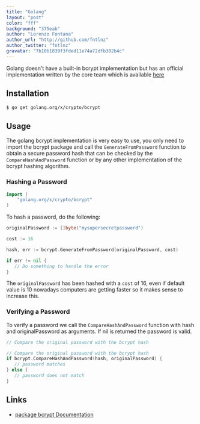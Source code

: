 ```yaml
---
title: "Golang"
layout: "post"
color: "fff"
background: "375eab"
author: "Lorenzo Fontana"
author_url: "http://github.com/fntlnz"
author_twitter: "fntlnz"
gravatar: "7b10b1839f3fded11e74a72dfb382b4c"
---
```


Golang doesn't have a built-in bcrypt implementation but has an official implementation written by the core team
which is available [here](https://github.com/golang/crypto/tree/master/bcrypt)

## Installation

```bash
$ go get golang.org/x/crypto/bcrypt
```

## Usage

The golang bcrypt implementation is very easy to use, you only need to import the bcrypt package and call
the `GenerateFromPassword` function to obtain a secure password hash that can be checked by the `CompareHashAndPassword`
function or by any other implementation of the bcrypt hashing algorithm.

### Hashing a Password

```go
import (
    "golang.org/x/crypto/bcrypt"
)
```

To hash a password, do the following:

```go
originalPassword := []byte("mysupersecretpassword")

cost := 16

hash, err := bcrypt.GenerateFromPassword(originalPassword, cost)

if err != nil {
   // Do something to handle the error
}
```

The `originalPassword` has been hashed with a `cost` of 16, even if default value is 10
nowadays computers are getting faster so it makes sense to increase this.

### Verifying a Password

To verify a password we call the `CompareHashAndPassword` function with hash and originalPassword
as arguments. If nil is returned the password is valid.

```go
// Compare the original password with the bcrypt hash

// Compare the original password with the bcrypt hash
if bcrypt.CompareHashAndPassword(hash, originalPassword) {
   // password matches
} else {
   // password does not match
}
```

## Links

- [package bcrypt Documentation](https://godoc.org/golang.org/x/crypto/bcrypt)